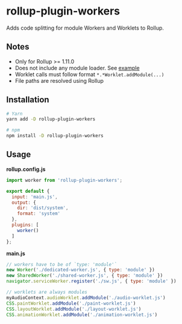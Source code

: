 # rollup-plugin-workers

Adds code splitting for module Workers and Worklets to Rollup.

## Notes

* Only for Rollup >= 1.11.0
* Does not include any module loader. See [example](example)
* Worklet calls must follow format `*.*Worklet.addModule(...)`
* File paths are resolved using Rollup

## Installation

```sh
# Yarn
yarn add -D rollup-plugin-workers

# npm
npm install -D rollup-plugin-workers
```

## Usage

**rollup.config.js**

```javascript
import worker from 'rollup-plugin-workers';

export default {
  input: 'main.js',
  output: {
    dir: 'dist/system',
    format: 'system'
  },
  plugins: [
    worker()
  ]
};
```

**main.js**

```javascript
// workers have to be of `type: 'module'`
new Worker('./dedicated-worker.js', { type: 'module' })
new SharedWorker('./shared-worker.js', { type: 'module' })
navigator.serviceWorker.register('./sw.js', { type: 'module' })

// worklets are always modules
myAudioContext.audioWorklet.addModule('./audio-worklet.js')
CSS.paintWorklet.addModule('./paint-worklet.js')
CSS.layoutWorklet.addModule('./layout-worklet.js')
CSS.animationWorklet.addModule('./animation-worklet.js')
```
